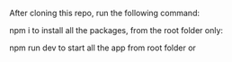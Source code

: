 After cloning this repo, run the following command:

npm i to install all the packages, from the root folder only:

npm run dev to start all the app from root folder or 
